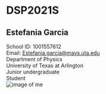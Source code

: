 # DSP2021S #  
## Estefania Garcia ##
School ID: 1001557612  
Email: Estefania.garcia@mavs.uta.edu  
Department of Physics  
University of Texas at Arlington  
Junior undergraduate  
Student  
![image of me](https://user-images.githubusercontent.com/77997388/106421360-2f4a5b80-6422-11eb-88b5-806daa6a0f5d.jpg)
